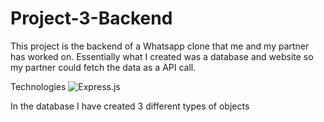 # Project-3-Backend

This project is the backend of a Whatsapp clone that me and my partner has worked on. 
Essentially what I created was a database and website so my partner could fetch the data as a API call. 

Technologies 
![Express.js](https://img.shields.io/badge/express.js-%23404d59.svg?style=for-the-badge&logo=express&logoColor=%2361DAFB)

In the database I have created 3 different types of objects 
